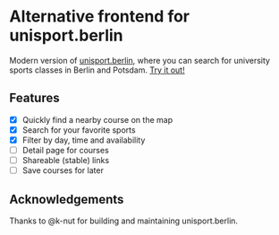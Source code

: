 # Alternative frontend for unisport.berlin

Modern version of [unisport.berlin](https://unisport.berlin), where you can search for university sports classes in Berlin and Potsdam. [Try it out!](https://krmax44.github.io/unisport-frontend/)

## Features

- [x] Quickly find a nearby course on the map
- [x] Search for your favorite sports
- [x] Filter by day, time and availability
- [ ] Detail page for courses
- [ ] Shareable (stable) links
- [ ] Save courses for later

## Acknowledgements

Thanks to @k-nut for building and maintaining unisport.berlin.
